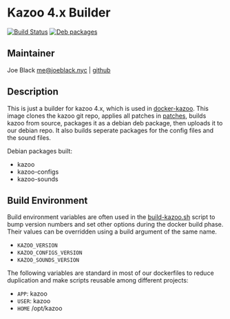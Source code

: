 # Kazoo 4.x Builder
[![Build Status](https://travis-ci.org/telephoneorg/kazoo-builder.svg?branch=master)](https://travis-ci.org/telephoneorg/kazoo-builder) [![Deb packages](https://img.shields.io/bintray/v/telephoneorg/kazoo-builder/kazoo.svg)](https://bintray.com/telephoneorg/kazoo-builder/kazoo)


## Maintainer
Joe Black <me@joeblack.nyc> | [github](https://www.github.com/joeblackwaslike)


## Description
This is just a builder for kazoo 4.x, which is used in [docker-kazoo](https://github.com/telephoneorg/docker-kazoo).  This image clones the kazoo git repo, applies all patches in [patches](images/builder/patches), builds kazoo from source, packages it as a debian deb package, then uploads it to our debian repo.  It also builds seperate packages for the config files and the sound files.


Debian packages built:
* kazoo
* kazoo-configs
* kazoo-sounds


## Build Environment
Build environment variables are often used in the [build-kazoo.sh](images/builder/build-kazoo.sh) script to bump version numbers and set other options during the docker build phase.  Their values can be overridden using a build argument of the same name.
* `KAZOO_VERSION`
* `KAZOO_CONFIGS_VERSION`
* `KAZOO_SOUNDS_VERSION`

The following variables are standard in most of our dockerfiles to reduce duplication and make scripts reusable among different projects:
* `APP`: kazoo
* `USER`: kazoo
* `HOME` /opt/kazoo


<!-- ## Installing kazoo
```bash
apt-get update -qq
apt-get install -y apt-transport-https

apt-key adv --recv 04DFE96608062553B3701F2E7CA7320BE23F8CA8
echo "deb https://dl.bintray.com/telephoneorg/kazoo-builder/ stretch main" > /etc/apt/sources.list.d/telephone-org.list
apt-get update

apt-get install -y \
    kazoo \
    kazoo-configs \
    kazoo-sounds
``` -->

